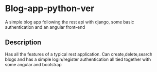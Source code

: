 # Blog-app-python-ver

A simple blog app following the rest api with django, some basic authentication and an angular front-end



## Description

Has all the features of a typical rest application. Can create,delete,search blogs and has a simple login/register authentication all tied together with some angular and bootstrap
